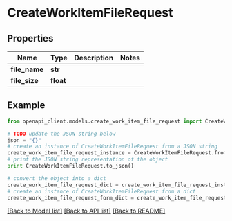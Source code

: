 # CreateWorkItemFileRequest


## Properties
Name | Type | Description | Notes
------------ | ------------- | ------------- | -------------
**file_name** | **str** |  | 
**file_size** | **float** |  | 

## Example

```python
from openapi_client.models.create_work_item_file_request import CreateWorkItemFileRequest

# TODO update the JSON string below
json = "{}"
# create an instance of CreateWorkItemFileRequest from a JSON string
create_work_item_file_request_instance = CreateWorkItemFileRequest.from_json(json)
# print the JSON string representation of the object
print CreateWorkItemFileRequest.to_json()

# convert the object into a dict
create_work_item_file_request_dict = create_work_item_file_request_instance.to_dict()
# create an instance of CreateWorkItemFileRequest from a dict
create_work_item_file_request_form_dict = create_work_item_file_request.from_dict(create_work_item_file_request_dict)
```
[[Back to Model list]](../README.md#documentation-for-models) [[Back to API list]](../README.md#documentation-for-api-endpoints) [[Back to README]](../README.md)


